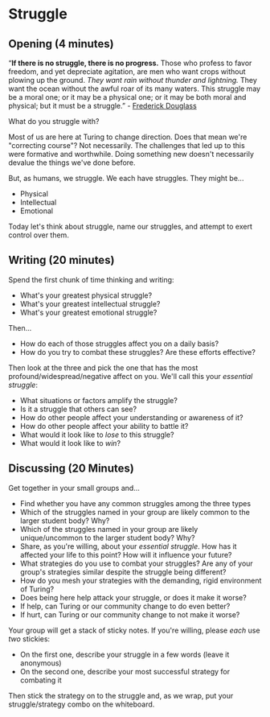 # Struggle

## Opening (4 minutes)

“**If there is no struggle, there is no progress.** Those who profess to favor freedom, and yet depreciate agitation, are men who want crops without plowing up the ground. *They want rain without thunder and lightning.* They want the ocean without the awful roar of its many waters. This struggle may be a moral one; or it may be a physical one; or it may be both moral and physical; but it must be a struggle.” - [Frederick Douglass](https://www.goodreads.com/quotes/6398-if-there-is-no-struggle-there-is-no-progress-those
)

What do you struggle with?

Most of us are here at Turing to change direction. Does that mean we're "correcting course"? Not necessarily. The challenges that led up to this were formative and worthwhile. Doing something new doesn't necessarily devalue the things we've done before.

But, as humans, we struggle. We each have struggles. They might be...

* Physical
* Intellectual
* Emotional

Today let's think about struggle, name our struggles, and attempt to exert control over them.

## Writing (20 minutes)

Spend the first chunk of time thinking and writing:

* What's your greatest physical struggle?
* What's your greatest intellectual struggle?
* What's your greatest emotional struggle?

Then...

* How do each of those struggles affect you on a daily basis?
* How do you try to combat these struggles? Are these efforts effective?

Then look at the three and pick the one that has the most profound/widespread/negative affect on you. We'll call this your *essential struggle*:

* What situations or factors amplify the struggle?
* Is it a struggle that others can see?
* How do other people affect your understanding or awareness of it?
* How do other people affect your ability to battle it?
* What would it look like to *lose* to this struggle?
* What would it look like to *win*?

## Discussing (20 Minutes)

Get together in your small groups and...

* Find whether you have any common struggles among the three types
* Which of the struggles named in your group are likely common to the larger
student body? Why?
* Which of the struggles named in your group are likely unique/uncommon to the larger student body? Why?
* Share, as you're willing, about your *essential struggle*. How has it affected your life to this point? How will it influence your future?
* What strategies do you use to combat your struggles? Are any of your group's strategies similar despite the struggle being different?
* How do you mesh your strategies with the demanding, rigid environment of Turing?
* Does being here help attack your struggle, or does it make it worse?
* If help, can Turing or our community change to do even better?
* If hurt, can Turing or our community change to not make it worse?

Your group will get a stack of sticky notes. If you're willing, please *each* use *two* stickies:

* On the first one, describe your struggle in a few words (leave it anonymous)
* On the second one, describe your most successful strategy for combating it

Then stick the strategy on to the struggle and, as we wrap, put your struggle/strategy combo on the whiteboard.
